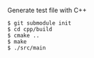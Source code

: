 Generate test file with C++

```
$ git submodule init
$ cd cpp/build
$ cmake ..
$ make
$ ./src/main
```
